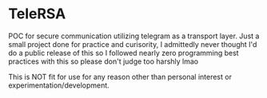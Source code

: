 # TeleRSA
POC for secure communication utilizing telegram as a transport layer. Just a small project done for practice and curisority, I admittedly never thought I'd do a public release of this so I followed nearly zero programming best practices with this so please don't judge too harshly lmao

This is NOT fit for use for any reason other than personal interest or experimentation/development.
